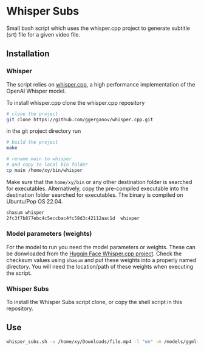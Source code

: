 # Whisper Subs

Small bash script which uses the whisper.cpp project to generate subtitle (srt) file for a given video file.

## Installation

### Whisper

The script relies on [whisper.cpp](https://github.com/ggerganov/whisper.cpp), a high performance implementation of the OpenAI Whisper model.

To install whisper.cpp clone the whisper.cpp repository

```bash
# clone the project
git clone https://github.com/ggerganov/whisper.cpp.git
```
in the git project directory run

```bash
# build the project
make

# rename main to whisper
# and copy to local bin folder
cp main /home/xy/bin/whisper
```
Make sure that the `home/xy/bin` or any other destination folder is searched for executables. Alternatively, copy the pre-compiled executable into the destination folder searched for executables. The binary is compiled on Ubuntu/Pop OS 22.04.

```bash
shasum whisper
2fc3f7b877ebc4c5eccbac4fc58d3c42112aac1d  whisper
```

### Model parameters (weights) 

For the model to run you need the model parameters or weights. These can be donwloaded from the [Huggin Face Whisper.cpp project](https://huggingface.co/ggerganov/whisper.cpp). Check the checksum values using `shasum` and put these weights into a properly named directory. You will need the location/path of these weights when executing the script.

### Whisper Subs

To install the Whisper Subs script clone, or copy the shell script in this repository.

## Use

```bash
whisper_subs.sh -v /home/xy/Downloads/file.mp4 -l "en" -m /models/ggml-base.bin
```


